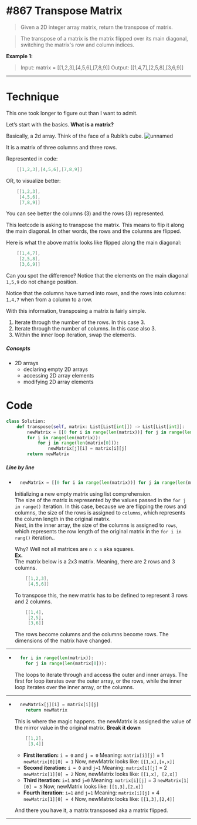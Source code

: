 # #867 Transpose Matrix

> Given a 2D integer array matrix, return the transpose of matrix.

> The transpose of a matrix is the matrix flipped over its main diagonal, switching the matrix's row and column indices.

**Example 1:**

> Input: matrix = [[1,2,3],[4,5,6],[7,8,9]]
> Output: [[1,4,7],[2,5,8],[3,6,9]]

---

# Technique

This one took longer to figure out than I want to admit.

Let’s start with the basics. **What is a matrix?**

Basically, a 2d array. Think of the face of a Rubik’s cube.
![unnamed](https://user-images.githubusercontent.com/60686512/157445457-5bace2da-436a-4be2-9249-42fd089013be.png)

It is a matrix of three columns and three rows.

Represented in code:

```java
    [[1,2,3],[4,5,6],[7,8,9]]
```

OR, to visualize better:

```java
    [[1,2,3],
     [4,5,6],
     [7,8,9]]
```

You can see better the columns (3) and the rows (3) represented.

This leetcode is asking to transpose the matrix. This means to flip it along the main diagonal. In other words, the rows and the columns are flipped.

Here is what the above matrix looks like flipped along the main diagonal:

```java
    [[1,4,7],
     [2,5,8],
     [3,6,9]]
```

Can you spot the difference?
Notice that the elements on the main diagonal `1,5,9` do not change position.

Notice that the columns have turned into rows, and the rows into columns: `1,4,7` when from a column to a row.

With this information, transposing a matrix is fairly simple.

1. Iterate through the number of the rows. In this case 3.
2. Iterate through the number of columns. In this case also 3.
3. Within the inner loop iteration, swap the elements.

##### Concepts

- 2D arrays
  - declaring empty 2D arrays
  - accessing 2D array elements
  - modifying 2D array elements

# Code

```python
class Solution:
    def transpose(self, matrix: List[List[int]]) -> List[List[int]]:
        newMatrix = [[0 for i in range(len(matrix))] for j in range(len(matrix[0]))]
        for i in range(len(matrix)):
            for j in range(len(matrix[0])):
                newMatrix[j][i] = matrix[i][j]
        return newMatrix
```

##### Line by line

- ```python
    newMatrix = [[0 for i in range(len(matrix))] for j in range(len(matrix[0]))]
  ```

  Initializing a new empty matrix using list comprehension. <br/>
  The size of the matrix is represented by the values passed in the `for j in range()` iteration.
  In this case, because we are flipping the rows and columns, the size of the rows is assigned to `columns`, which represents the column length in the original matrix.
  <br/>
  Next, in the inner array, the size of the columns is assigned to `rows`, which represents the row length of the original matrix in the `for i in rang()` iteration.. <br/>

  Why? Well not all matrices are `n x n` aka squares. <br/>
  **Ex.** <br /> The matrix below is a 2x3 matrix. Meaning, there are 2 rows and 3 columns.

  ```java
      [[1,2,3],
       [4,5,6]]
  ```

  To transpose this, the new matrix has to be defined to represent 3 rows and 2 columns.

  ```java
      [[1,4],
       [2,5],
       [3,6]]
  ```

  The rows become columns and the columns become rows. The dimensions of the matrix have changed.

---

- ```python
    for i in range(len(matrix)):
      for j in range(len(matrix[0])):
  ```
  The loops to iterate through and access the outer and inner arrays. The first for loop iterates over the outer array, or the rows, while the inner loop iterates over the inner array, or the columns.

---

- ```python
    newMatrix[j][i] = matrix[i][j]
      return newMatrix
  ```

  This is where the magic happens.
  the newMatrix is assigned the value of the mirror value in the original matrix.
  **Break it down** <br/>

  ```java
      [[1,2],
       [3,4]]
  ```

  - **First iteration:**
    `i = 0` and `j = 0`
    Meaning: `matrix[i][j]` = 1
    `newMatrix[0][0] = 1`
    Now, newMatrix looks like: `[[1,x],[x,x]]`
  - **Second iteration:**
    `i = 0` and `j=1`
    Meaning: `matrix[i][j]` = 2
    `newMatrix[1][0] = 2`
    Now, newMatrix looks like: `[[1,x], [2,x]]`
  - **Third iteration:**
    `i=1` and `j=0`
    Meaning: `matrix[i][j]` = 3
    `newMatrix[1][0] = 3`
    Now, newMatrix looks like: `[[1,3],[2,x]]`
  - **Fourth iteration:**
    `i=1` and `j=1`
    Meaning: `matrix[i][j]` = 4
    `newMatrix[1][0] = 4`
    Now, newMatrix looks like: `[[1,3],[2,4]]`

  And there you have it, a matrix transposed aka a matrix flipped.

---
